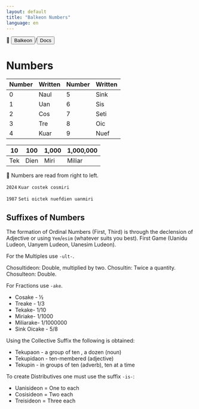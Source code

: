 ```yaml
---
layout: default
title: "Balkeon Numbers"
language: en
---
```


📂 <button class="button-16" role="button" onclick="location.href='../../index'">Balkeon</button>/<button class="button-16" role= "button" onclick="location.href='../index'">Docs</button>

# Numbers

<table style="width:100%">

 <theader>

 <tr>

 <th>Number</th>

 <th>Written</th>

 <th>Number</th>

 <th>Written</th>

 </tr>

 </theader>

 <tbody>

 <tr>

 <td>0</td>

 <td>Naul</td>

 <td>5</td>

 <td>Sink</td>

 </tr>

 <tr>

 <td>1</td>

 <td>Uan</td>

 <td>6</td>

 <td>Sis</td>

 </tr>

 <tr>

 <td>2</td>

 <td>Cos</td>

 <td>7</td>

 <td>Seti</td>

 </tr>

 <tr>

 <td>3</td>

 <td>Tre</td>

 <td>8</td>

 <td>Oic</td>

 </tr>
 <tr>

 <td>4</td>

 <td>Kuar</td>

 <td>9</td>

 <td>Nuef</td>

 </tr>
 </tbody>
 </table>

<table style="width:100%">

 <theader>

 <tr>

 <th>10</th>

 <th>100</th>

 <th>1,000</th>

 <th>1,000,000</th>

 </tr>

 </theader>

 <tbody>

 <tr>

 <td>Tek</td>

 <td>Dien</td>

 <td>Miri</td>

<td>Miliar</td>

</tr>
</tbody>
</table>

👀 Numbers are read from right to left.

`2024` `Kuar costek cosmiri`

`1987` `Seti oictek nuefdien uanmiri`

## Suffixes of Numbers

The formation of Ordinal Numbers (First, Third) is through the declension of Adjective or using `Yem`/`esim` (whatever suits you best). First Game (Uanidu Ludeon, Uanyem Ludeon, Uanesim Ludeon).

For the Multiples use `-ult-`.

Chosultideon: Double, multiplied by two.
Chosultin: Twice a quantity.
Chosulteon: Double.

For Fractions use `-ake`.

- Cosake - ½
- Treake - 1/3
- Tekake- 1/10
- Miriake- 1/1000
- Miliarake- 1/1000000
- Sink Oicake - 5/8

Using the Collective Suffix the following is obtained:

- Tekupaon - a group of ten , a dozen
(noun)
- Tekupidaon - ten-membered (adjective)
- Tekupin - in groups of ten (adverb), ten at a time

To create Distributives one must use the suffix `-is-`:

- Uanisideon = One to each
- Cosisideon = Two each
- Treisideon = Three each
